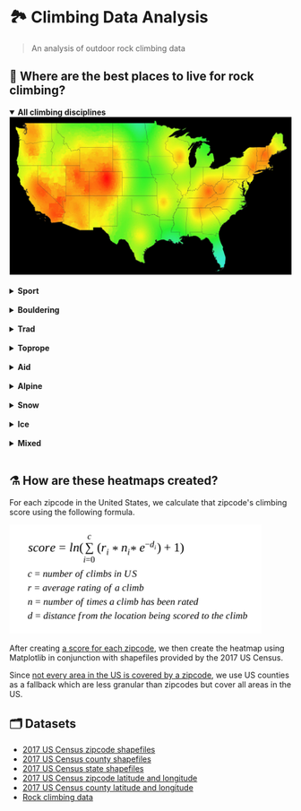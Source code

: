 # 🏞️ Climbing Data Analysis

> An analysis of outdoor rock climbing data

## 🌄 Where are the best places to live for rock climbing?

<details open>
  <summary><b>All climbing disciplines</b></summary>
  <img src="./heatmaps/all.jpg">
</details>

<br/>

<details>
  <summary><b>Sport</b></summary>
  <img src="./heatmaps/sport.jpg">
</details>

<br/>

<details>
  <summary><b>Bouldering</b></summary>
  <img src="./heatmaps/boulder.jpg">
</details>

<br/>

<details>
  <summary><b>Trad</b></summary>
  <img src="./heatmaps/trad.jpg">
</details>

<br/>

<details>
  <summary><b>Toprope</b></summary>
  <img src="./heatmaps/toprope.jpg">
</details>

<br/>

<details>
  <summary><b>Aid</b></summary>
  <img src="./heatmaps/aid.jpg">
</details>

<br/>

<details>
  <summary><b>Alpine</b></summary>
  <img src="./heatmaps/alpine.jpg">
</details>

<br/>

<details>
  <summary><b>Snow</b></summary>
  <img src="./heatmaps/snow.jpg">
</details>

<br/>

<details>
  <summary><b>Ice</b></summary>
  <img src="./heatmaps/ice.jpg">
</details>

<br/>

<details>
  <summary><b>Mixed</b></summary>
  <img src="./heatmaps/mixed.jpg">
</details>

<br/>

## ⚗️ How are these heatmaps created?

For each zipcode in the United States, we calculate that zipcode's climbing score using the following formula.

<img src="./equation.png" width="450">

After creating [a score for each zipcode](./data/geo-scores), we then create the heatmap using Matplotlib in conjunction with shapefiles provided by the 2017 US Census.

Since [not every area in the US is covered by a zipcode](https://www.reddit.com/r/MapPorn/comments/938z9e/map_of_us_zip_code_regions/), we use US counties as a fallback which are less granular than zipcodes but cover all areas in the US.

## 🗂️ Datasets

- [2017 US Census zipcode shapefiles](https://www.census.gov/geo/maps-data/data/cbf/cbf_counties.html)
- [2017 US Census county shapefiles](https://www.census.gov/geo/maps-data/data/cbf/cbf_counties.html)
- [2017 US Census state shapefiles](https://www.census.gov/geo/maps-data/data/cbf/cbf_counties.html)
- [2017 US Census zipcode latitude and longitude](https://gist.github.com/erichurst/7882666)
- [2017 US Census county latitude and longitude](https://www.census.gov/geo/maps-data/data/gazetteer2017.html)
- [Rock climbing data](https://github.com/alexcrist/mountain-project-scraper)
